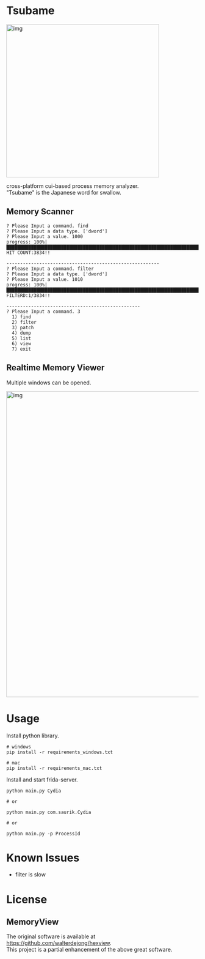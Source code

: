 # Tsubame

<img width="400" alt="img" src="https://user-images.githubusercontent.com/96031346/214802113-4b7d62b6-2ac5-4e4b-a922-f45c529b81ab.png">

cross-platform cui-based process memory analyzer.  
"Tsubame" is the Japanese word for swallow.

## Memory Scanner

```
? Please Input a command. find
? Please Input a data type. ['dword']
? Please Input a value. 1000
progress: 100%|█████████████████████████████████████████████████████████████████████████████████████████████|
HIT COUNT:3834!!

--------------------------------------------------------
? Please Input a command. filter
? Please Input a data type. ['dword']
? Please Input a value. 1010
progress: 100%|█████████████████████████████████████████████████████████████████████████████████████████████|
FILTERD:1/3834!!

-------------------------------------------------
? Please Input a command. 3
  1) find
  2) filter
  3) patch
  4) dump
  5) list
  6) view
  7) exit
```

## Realtime Memory Viewer

Multiple windows can be opened.

<img width="800" alt="img" src="https://user-images.githubusercontent.com/96031346/214028706-c327a2ea-e02e-4727-9d9b-a93a09b7d1e5.png">

# Usage

Install python library.

```
# windows
pip install -r requirements_windows.txt

# mac
pip install -r requirements_mac.txt
```

Install and start frida-server.

```
python main.py Cydia

# or

python main.py com.saurik.Cydia

# or

python main.py -p ProcessId
```

# Known Issues

- filter is slow

# License

## MemoryView

The original software is available at  
https://github.com/walterdejong/hexview.  
This project is a partial enhancement of the above great software.
